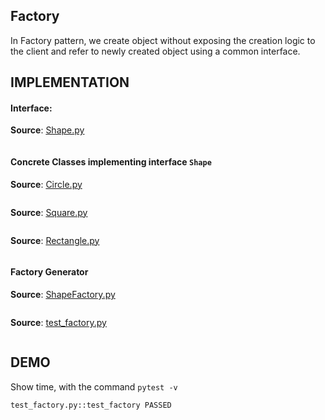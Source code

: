 ## Factory

In Factory  pattern, we  create  object without exposing the creation
logic to  the client and refer to newly created object using a common
interface.

## IMPLEMENTATION

#### Interface:

**Source**: [Shape.py](https://github.com/manwar/design-patterns-using-python/blob/master/02-factory/Shape.py)
```python
```

#### Concrete Classes implementing interface `Shape`

**Source**: [Circle.py](https://github.com/manwar/design-patterns-using-python/blob/master/02-factory/Circle.py)
```python
```

**Source**: [Square.py](https://github.com/manwar/design-patterns-using-python/blob/master/02-factory/Square.py)
```python
```

**Source**: [Rectangle.py](https://github.com/manwar/design-patterns-using-python/blob/master/02-factory/Rectangle.py)
```python
```

#### Factory Generator

**Source**: [ShapeFactory.py](https://github.com/manwar/design-patterns-using-python/blob/master/02-factory/ShapeFactory.py)
```python
```

**Source**: [test_factory.py](https://github.com/manwar/design-patterns-using-python/blob/master/02-factory/test_factory.py)
```python
```

## DEMO

Show time, with the command `pytest -v`

    test_factory.py::test_factory PASSED
